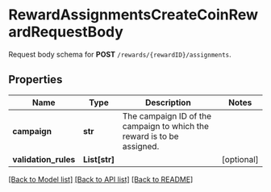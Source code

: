 # RewardAssignmentsCreateCoinRewardRequestBody

Request body schema for **POST** `/rewards/{rewardID}/assignments`.

## Properties
Name | Type | Description | Notes
------------ | ------------- | ------------- | -------------
**campaign** | **str** | The campaign ID of the campaign to which the reward is to be assigned. | 
**validation_rules** | **List[str]** |  | [optional] 

[[Back to Model list]](../README.md#documentation-for-models) [[Back to API list]](../README.md#documentation-for-api-endpoints) [[Back to README]](../README.md)


